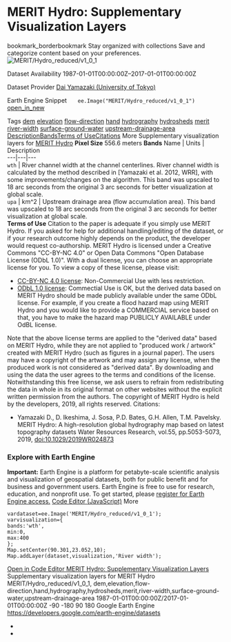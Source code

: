  
#  MERIT Hydro: Supplementary Visualization Layers 
bookmark_borderbookmark Stay organized with collections  Save and categorize content based on your preferences.
![MERIT/Hydro_reduced/v1_0_1](https://developers.google.com/earth-engine/datasets/images/MERIT/MERIT_Hydro_reduced_v1_0_1_sample.png) 

Dataset Availability
    1987-01-01T00:00:00Z–2017-01-01T00:00:00Z 

Dataset Provider
     [ Dai Yamazaki (University of Tokyo) ](http://hydro.iis.u-tokyo.ac.jp/~yamadai/MERIT_Hydro/index.html) 

Earth Engine Snippet
     `    ee.Image("MERIT/Hydro_reduced/v1_0_1")   ` [ open_in_new ](https://code.earthengine.google.com/?scriptPath=Examples:Datasets/MERIT/MERIT_Hydro_reduced_v1_0_1) 

Tags
     [dem](https://developers.google.com/earth-engine/datasets/tags/dem) [elevation](https://developers.google.com/earth-engine/datasets/tags/elevation) [flow-direction](https://developers.google.com/earth-engine/datasets/tags/flow-direction) [hand](https://developers.google.com/earth-engine/datasets/tags/hand) [hydrography](https://developers.google.com/earth-engine/datasets/tags/hydrography) [hydrosheds](https://developers.google.com/earth-engine/datasets/tags/hydrosheds) [merit](https://developers.google.com/earth-engine/datasets/tags/merit) [river-width](https://developers.google.com/earth-engine/datasets/tags/river-width) [surface-ground-water](https://developers.google.com/earth-engine/datasets/tags/surface-ground-water) [upstream-drainage-area](https://developers.google.com/earth-engine/datasets/tags/upstream-drainage-area)
[Description](https://developers.google.com/earth-engine/datasets/catalog/MERIT_Hydro_reduced_v1_0_1#description)[Bands](https://developers.google.com/earth-engine/datasets/catalog/MERIT_Hydro_reduced_v1_0_1#bands)[Terms of Use](https://developers.google.com/earth-engine/datasets/catalog/MERIT_Hydro_reduced_v1_0_1#terms-of-use)[Citations](https://developers.google.com/earth-engine/datasets/catalog/MERIT_Hydro_reduced_v1_0_1#citations) More
Supplementary visualization layers for [MERIT Hydro](https://developers.google.com/earth-engine/datasets/catalog/MERIT_Hydro_v1_0_1)
**Pixel Size** 556.6 meters 
**Bands**
Name | Units | Description  
---|---|---  
`wth` | River channel width at the channel centerlines. River channel width is calculated by the method described in [Yamazaki et al. 2012, WRR], with some improvements/changes on the algorithm. This band was upscaled to 18 arc seconds from the original 3 arc seconds for better visualization at global scale.  
`upa` | km^2 | Upstream drainage area (flow accumulation area). This band was upscaled to 18 arc seconds from the original 3 arc seconds for better visualization at global scale.  
**Terms of Use**
Citation to the paper is adequate if you simply use MERIT Hydro. If you asked for help for additional handling/editing of the dataset, or if your research outcome highly depends on the product, the developer would request co-authorship.
MERIT Hydro is licensed under a Creative Commons "CC-BY-NC 4.0" or Open Data Commons "Open Database License (ODbL 1.0)". With a dual license, you can choose an appropriate license for you.
To view a copy of these license, please visit:
  * [CC-BY-NC 4.0 license](http://creativecommons.org/licenses/by-nc/4.0/): Non-Commercial Use with less restriction.
  * [ODbL 1.0 license](https://opendatacommons.org/licenses/odbl/summary/): Commectial Use is OK, but the derived data based on MERIT Hydro should be made publicly available under the same ODbL license. For example, if you create a flood hazard map using MERIT Hydro and you would like to provide a COMMERCIAL service based on that, you have to make the hazard map PUBLICLY AVAILABLE under OdBL license.


Note that the above license terms are applied to the "derived data" based on MERIT Hydro, while they are not applied to "produced work / artwork" created with MERIT Hydro (such as figures in a journal paper). The users may have a copyright of the artwork and may assign any license, when the produced work is not considered as "derived data".
By downloading and using the data the user agrees to the terms and conditions of the license. Notwithstanding this free license, we ask users to refrain from redistributing the data in whole in its original format on other websites without the explicit written permission from the authors.
The copyright of MERIT Hydro is held by the developers, 2019, all rights reserved.
Citations:
  * Yamazaki D., D. Ikeshima, J. Sosa, P.D. Bates, G.H. Allen, T.M. Pavelsky. MERIT Hydro: A high-resolution global hydrography map based on latest topography datasets Water Resources Research, vol.55, pp.5053-5073, 2019, [doi:10.1029/2019WR024873](https://doi.org/10.1029/2019WR024873)


### Explore with Earth Engine
**Important:** Earth Engine is a platform for petabyte-scale scientific analysis and visualization of geospatial datasets, both for public benefit and for business and government users. Earth Engine is free to use for research, education, and nonprofit use. To get started, please [register for Earth Engine access.](https://console.cloud.google.com/earth-engine)
[Code Editor (JavaScript)](https://developers.google.com/earth-engine/datasets/catalog/MERIT_Hydro_reduced_v1_0_1#code-editor-javascript-sample) More
```
vardataset=ee.Image('MERIT/Hydro_reduced/v1_0_1');
varvisualization={
bands:'wth',
min:0,
max:400
};
Map.setCenter(90.301,23.052,10);
Map.addLayer(dataset,visualization,'River width');
```
[ Open in Code Editor ](https://code.earthengine.google.com/?scriptPath=Examples:Datasets/MERIT/MERIT_Hydro_reduced_v1_0_1)
[ MERIT Hydro: Supplementary Visualization Layers ](https://developers.google.com/earth-engine/datasets/catalog/MERIT_Hydro_reduced_v1_0_1)
Supplementary visualization layers for MERIT Hydro
MERIT/Hydro_reduced/v1_0_1, dem,elevation,flow-direction,hand,hydrography,hydrosheds,merit,river-width,surface-ground-water,upstream-drainage-area 
1987-01-01T00:00:00Z/2017-01-01T00:00:00Z
-90 -180 90 180 
Google Earth Engine
https://developers.google.com/earth-engine/datasets
  * [ ](https://doi.org/http://hydro.iis.u-tokyo.ac.jp/~yamadai/MERIT_Hydro/index.html)
  * [ ](https://doi.org/https://developers.google.com/earth-engine/datasets/catalog/MERIT_Hydro_reduced_v1_0_1)


